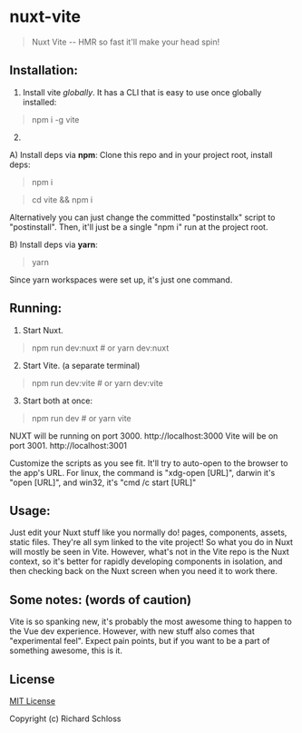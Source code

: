 # nuxt-vite

> Nuxt Vite -- HMR so fast it'll make your head spin!

## Installation:

1. Install vite *globally*. It has a CLI that is easy to use once globally installed:

> npm i -g vite

2. 
A) Install deps via **npm**: 
Clone this repo and in your project root, install deps:

> npm i

> cd vite && npm i

Alternatively you can just change the committed "postinstallx" script to "postinstall". Then, it'll just be a single "npm i" run at the project root.

B) Install deps via **yarn**:

> yarn

Since yarn workspaces were set up, it's just one command.

## Running:

1. Start Nuxt. 

> npm run dev:nuxt # or yarn dev:nuxt

2. Start Vite. (a separate terminal)

> npm run dev:vite # or yarn dev:vite

3. Start both at once:

> npm run dev # or yarn vite

NUXT will be running on port 3000. http://localhost:3000
Vite will be on port 3001. http://localhost:3001

Customize the scripts as you see fit. It'll try to auto-open to the browser to the app's URL. For linux, the command is "xdg-open [URL]", darwin it's "open [URL]", and win32, it's "cmd /c start [URL]"

## Usage:

Just edit your Nuxt stuff like you normally do! pages, components, assets, static files. They're all sym linked to the vite project! So what you do in Nuxt will mostly be seen in Vite. However, what's not in the Vite repo is the Nuxt context, so it's better for rapidly developing components in isolation, and then checking back on the Nuxt screen when you need it to work there.

## Some notes: (words of caution)

Vite is so spanking new, it's probably the most awesome thing to happen to the Vue dev experience. However, with new stuff also comes that "experimental feel". Expect pain points, but if you want to be a part of something awesome, this is it.

## License

[MIT License](./LICENSE)

Copyright (c) Richard Schloss

